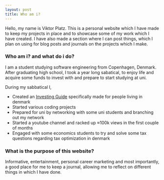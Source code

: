 ```yaml
---
layout: post
title: Who am i?
---
```


Hello, my name is Viktor Platz. This is a personal website which I have made to keep my projects in place and to showcase some of my work which I have created. I have also made a section where I can post things, which I plan on using for blog posts and journals on the projects which I make.

### Who am i? and what do i do?

I am a student studying software engineering from Copenhagen, Denmark. After graduating high school, I took a year long sabatical, to enjoy life and acquire some funds to invest with and prepare to start studying at uni.

During my sabbatical I,

* Created an [Investing Guide](/investingguide/) specifically made for people living in denmark
* Started various coding projects
* Prepared for uni by networking with some uni students and branching out my network
* Started a youtube channel and racked up ≈100k views in the first couple of months
* Engaged with some economics students to try and solve some tax questions regarding tax optimization in denmark

### What is the purpose of this website?

Informative, entertainment, personal career marketing and most importantly, a good place for me to keep a journal, allowing me to reflect on different things in which I have done.